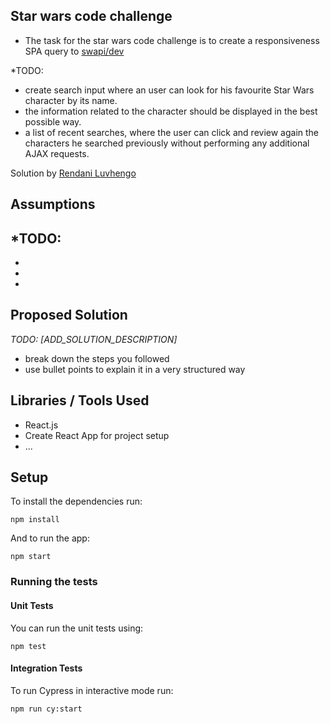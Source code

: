 ## Star wars code challenge

- The task for the star wars code challenge is to create a responsiveness SPA query to [swapi/dev](https://swapi.dev/)

*TODO: 
- create search input where an user can look for his favourite Star Wars character by its
name.
- the information related to the character should be displayed in
the best possible way.
- a list of recent searches, where the user can click and review again the characters
he searched previously without performing any additional AJAX requests.

Solution by [Rendani Luvhengo](mailto:rluvhengo2@gmail.com)

## Assumptions

*TODO: 
-
-
-
-

## Proposed Solution

*TODO: [ADD_SOLUTION_DESCRIPTION]*
- break down the steps you followed
- use bullet points to explain it in a very structured way


## Libraries / Tools Used

- React.js
- Create React App for project setup
- ...

## Setup

To install the dependencies run:

`npm install`

And to run the app:

`npm start`


### Running the tests

#### Unit Tests

You can run the unit tests using:

`npm test`

#### Integration Tests

To run Cypress in interactive mode run:

`npm run cy:start`





